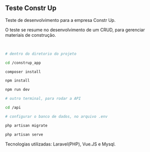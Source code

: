 ##  Teste Constr Up

Teste de desenvolvimento para a empresa Constr Up.

O teste se resume no desenvolvimento de um CRUD, para gerenciar materiais de construção.

<br>

```bash
# dentro do diretorio do projeto

cd /construp_app

composer install

npm install

npm run dev

# outro terminal, para rodar a API

cd /api

# configurar o banco de dados, no arquivo .env

php artisan migrate

php artisan serve
```

Tecnologias utilizadas: Laravel(PHP), Vue.JS e Mysql.
